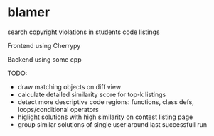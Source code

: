 # blamer

search copyright violations in students code listings

Frontend using Cherrypy

Backend using some cpp

TODO:
* draw matching objects on diff view
* calculate detailed similarity score for top-k listings
* detect more descriptive code regions: functions, class defs, loops/conditional operators
* higlight solutions with high similarity on contest listing page
* group similar solutions of single user around last successfull run
